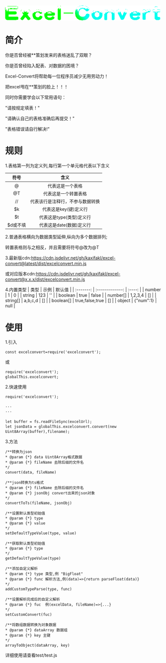 ![](./../src/img/logo.png)

# 简介
你是否曾经被**策划发来的表格迷乱了双眼？

你是否曾经陷入配表、对数据的困境？

Excel-Convert将帮助每一位程序员减少无用劳动力！

把excel甩在**策划的脸上！！！

同时你需要学会以下常用语句：

"请按规定填表！"

"请确认自己的表格准确后再提交！"

"表格错误请自行解决!"

# 规则
1.表格第一列为定义列,每行第一个单元格代表以下含义

|   符号   |               含义               |
| :------: | :------------------------------: |
|    @     |         代表这是一个表格         |
|    @T    |       代表这是一个转置表格       |
|    //    | 代表该行是注释行，不参与数据转换 |
|    $k    |      代表这是key(键)定义行       |
|    $t    |     代表这是type(类型)定义行     |
| $d或不填 |     代表这是date(数据)定义行     |

2.普通表格横向为数据类型延伸,纵向为多个数据排列; 

  转置表格则与之相反，并且需要将符号@改为@T

3.最新版cdn:https://cdn.jsdelivr.net/gh/kaxifakl/excel-convert@latest/dist/excelconvert.min.js

或对应版本cdn:https://cdn.jsdelivr.net/gh/kaxifakl/excel-convert@x.x.x/dist/excelconvert.min.js

4.内置类型
|   类型    |      示例       | 默认值 |
| :-------: | :-------------: | :----: |
|  number   |        1        |   0    |
|  string   |       123       |   ''   |
|  boolean  |      true       | false  |
| number[]  |     1,2,3,4     |   []   |
| string[]  |     a,b,c,d     |   []   |
| boolean[] | true,false,true |   []   |
|  object   |    {"num":1}    |  null  |

# 使用
1.引入
```
const excelconvert=require('excelconvert');
```
或
```
require('excelconvert');
globalThis.excelconvert;
```

2.快速使用

```
require('excelconvert');

···
···

let buffer = fs.readFileSync(excelUrl);
let jsonData = globalThis.excelconvert.convert(new Uint8Array(buffer),filename);
```

3.方法
```
/**转换为json
* @param {*} data Uint8Array格式数据
* @param {*} fileName 去除后缀的文件名
*/
convert(data, fileName)

/**json转换为ts格式
* @param {*} fileName 去除后缀的文件名
* @param {*} jsonObj convert出来的json对象
*/
convertToTs(fileName, jsonObj)

/**设置默认类型初始值
* @param {*} type 
* @param {*} value 
*/
setDefaultTypeValue(type, value)

/**获取默认类型初始值
* @param {*} type 
*/
getDefaultTypeValue(type)

/**添加自定义解析
* @param {*} type 类型,例 "BigFloat"
* @param {*} func 解析方法,例(data)=>{return parseFloat(data)}
*/
addCustomTypeParse(type, func)

/**设置解析完成后的自定义解析
* @param {*} fuc  例(excelData, fileName)=>{...}
*/
setCustomConvert(fuc)

/**将数组数据转换为对象数据
* @param {*} dataArray 数据组
* @param {*} key 主键
*/
arrayToObject(dataArray, key)
```

详细使用请查看test/test.js